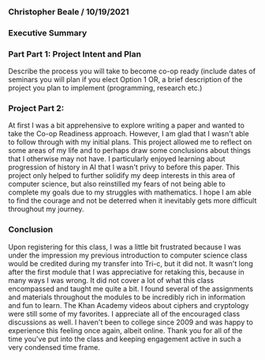 ### Christopher Beale / 10/19/2021

### Executive Summary


### Part Part 1: Project Intent and Plan

Describe the process you will take to become co-op ready (include dates of seminars you will plan if you elect Option 1 OR, a brief description of the project you plan to implement (programming, research etc.)

### Project Part 2:
At first I was a bit apprehensive to explore writing a paper and wanted to take the Co-op Readiness approach.  However, I am glad that I wasn't able to follow through with my initial plans. This project allowed me to reflect on some areas of my life and to perhaps draw some conclusions about things that I otherwise may not have. I particularly enjoyed learning about progression of history in AI that I wasn't privy to before this paper. This project only helped to further solidify my deep interests in this area of computer science, but also reinstilled my fears of not being able to complete my goals due to my struggles with mathematics. I hope I am able to find the courage and not be deterred when it inevitably gets more difficult throughout my journey. 

### Conclusion
Upon registering for this class, I was a little bit frustrated because I was under the impression my previous introduction to computer science class would be credited during my transfer into Tri-c, but it did not. It wasn't long after the first module that I was appreciative  for retaking this, because in many ways I was wrong. It did not cover a lot of what this class encompassed and taught me quite a bit. I found several of the assignments and materials throughout the modules to be incredibly rich in information and fun to learn. The Khan Academy videos about ciphers and cryptology were still some of my favorites. I appreciate all of the encouraged class discussions as well. I haven't been to college since 2009 and was happy to experience this feeling once again, albeit online. Thank you for all of the time you've put into the class and keeping engagement active in such a very condensed time frame.  

